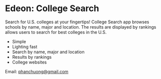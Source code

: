 # Edeon: College Search

Search for U.S. colleges at your fingertips! College Search app browses schools by name, major and location. The results are displayed by rankings allows users to search for best colleges in the U.S.

* Simple
* Lighting fast 
* Search by name, major and location
* Results by rankings
* College websites

Email: phanchuong@gmail.com
